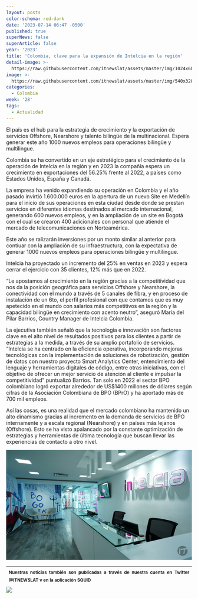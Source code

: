 ```yaml
---
layout: posts
color-schema: red-dark
date: '2023-07-14 06:47 -0500'
published: true
superNews: false
superArticle: false
year: '2023'
title: 'Colombia, clave para la expansión de Intelcia en la región'
detail-image: >-
  https://raw.githubusercontent.com/itnewslat/assets/master/img/1024x680/intelcia-g.jpg
image: >-
  https://raw.githubusercontent.com/itnewslat/assets/master/img/540x320/intelcia-p.jpg
categories:
  - Colombia
week: '28'
tags:
  - Actualidad
---
```

El país es el hub para la estrategia de crecimiento y la exportación de servicios Offshore, Nearshore y talento bilingüe de la multinacional. Espera generar este año 1000 nuevos empleos para operaciones bilingüe y multilingue.

Colombia se ha convertido en un eje estratégico para el crecimiento de la operación de Intelcia en la región y en 2023 la compañía espera un crecimiento en exportaciones del 56.25% frente al 2022, a países como Estados Unidos, España y Canadá.

La empresa ha venido expandiendo su operación en Colombia y el año pasado invirtió 1.600.000 euros en la apertura de un nuevo Site en Medellín para el inicio de sus operaciones en esta ciudad desde donde se prestan servicios en diferentes idiomas destinados al mercado internacional, generando 600 nuevos empleos, y en la ampliación de un site en Bogotá con el cual se crearon 400 adicionales con personal que atiende el mercado de telecomunicaciones en Norteamérica. 

Este año se ralizarán inversiones por un monto similar al anterior para contiuar con la ampliación de su infraestructura, con la expectativa de generar 1000 nuevos empleos para operaciones bilingüe y multilingue.

Intelcia ha proyectado un incremento del 25% en ventas en 2023 y espera cerrar el ejercicio con 35 clientes, 12% más que en 2022.

“Le apostamos al crecimiento en la región gracias a la competitividad que nos da la posición geográfica para servicios Offshore y Nearshore, la conectividad con el mundo a través de 5 canales de fibra, y en proceso de instalación de un 6to, el perfil profesional con que contamos que es muy apetecido en el mundo con salarios más competitivos en la región y la capacidad bilingüe en crecimiento con acento neutro”, aseguró María del Pilar Barrios, Country Manager de Intelcia Colombia. 

La ejecutiva también señaló que la tecnología e innovación son factores clave en el alto nivel de resultados positivos para los clientes a partir de estrategias a la medida, a través de su amplio portafolio de servicios. “Intelcia se ha centrado en la eficiencia operativa, incorporando mejoras tecnológicas con la implementación de soluciones de robotización, gestión de datos con nuestro proyecto Smart Analytics Center, entendimiento del lenguaje y herramientas digitales de código, entre otras iniciativas, con el objetivo de ofrecer un mejor servicio de atención al cliente e impulsar la competitividad” puntualizó Barrios.
Tan solo en 2022 el sector BPO colombiano logró exportar alrededor de US$1400 millones de dólares según cifras de la Asociación Colombiana de BPO (BPrO) y ha  aportado más de 700 mil empleos.

Así las cosas, es una realidad que el mercado colombiano ha mantenido un alto dinamismo gracias al incremento en la demanda de servicios de BPO internamente y a escala regional (Nearshore) y en países más lejanos (Offshore). Esto se ha visto apalancado por la constante optimización de estrategias y herramientas de última tecnología que buscan llevar las experiencias de contacto a otro nivel. 

![](https://raw.githubusercontent.com/itnewslat/assets/master/img/540x320/intelcia-p.jpg)

<table style="height: 42px;" width="569">
<tbody>
<tr>
<td style="text-align: justify;"><sub><strong>Nuestras noticias también son publicadas a través de nuestra cuenta en Twitter <a href="https://twitter.com/itnewslat?lang=es">@ITNEWSLAT</a> y en la aplicación <a href="https://squidapp.co/en/">SQUID</a></strong></sub></td>
</tr>
</tbody>
</table>
<img src="https://tracker.metricool.com/c3po.jpg?hash=56f88a41e39ab42c063cc51676587a04"/>